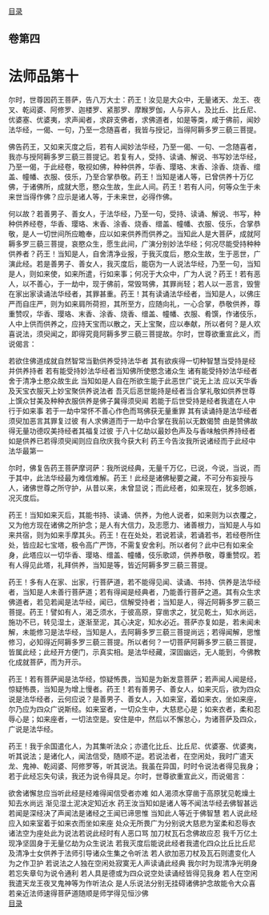 <div class="menu"><a href="/#/table-of-contents">目录</a></div>
<hgroup>
  <h2>卷第四</h2>
  <h1>法师品第十</h1>
</hgroup>
<p>
  尔时，世尊因药王菩萨，告八万大士：药王！汝见是大众中，无量诸天、龙王、夜叉、乾闼婆、阿修罗、迦楼罗、紧那罗、摩睺罗伽，人与非人，及比丘、比丘尼、优婆塞、优婆夷，求声闻者，求辟支佛者，求佛道者，如是等类，咸于佛前，闻妙法华经，一偈、一句，乃至一念随喜者，我皆与授记，当得阿耨多罗三藐三菩提。
</p>
<p>
  佛告药王，又如来灭度之后，若有人闻妙法华经，乃至一偈、一句、一念随喜者，我亦与授阿耨多罗三藐三菩提记。若复有人，受持、读诵、解说、书写妙法华经，乃至一偈，于此经卷，敬视如佛，种种供养，华香、璎珞、末香、涂香、烧香、缯盖、幢幡、衣服、伎乐，乃至合掌恭敬。药王！当知是诸人等，已曾供养十万亿佛，于诸佛所，成就大愿，愍众生故，生此人间。药王！若有人问，何等众生于未来世当得作佛？应示是诸人等，于未来世，必得作佛。
</p>
<p>
  何以故？若善男子、善女人，于法华经，乃至一句，受持、读诵、解说、书写，种种供养经卷，华香、璎珞、末香、涂香、烧香、缯盖、幢幡、衣服、伎乐，合掌恭敬，是人一切世间所应瞻奉，应以如来供养而供养之。当知此人是大菩萨，成就阿耨多罗三藐三菩提，哀愍众生，愿生此间，广演分别妙法华经；何况尽能受持种种供养者？药王！当知是人，自舍清净业报，于我灭度后，愍众生故，生于恶世，广演此经。若是善男子、善女人，我灭度后，能窃为一人说法华经，乃至一句，当知是人，则如来使，如来所遣，行如来事；何况于大众中，广为人说？药王！若有恶人，以不善心，于一劫中，现于佛前，常毁骂佛，其罪尚轻；若人以一恶言，毁訾在家出家读诵法华经者，其罪甚重。药王！其有读诵法华经者，当知是人，以佛庄严而自庄严，则为如来肩所荷担，其所至方，应随向礼，一心合掌，恭敬供养，尊重赞叹，华香、璎珞、末香、涂香、烧香、缯盖、幢幡、衣服、肴馔，作诸伎乐，人中上供而供养之，应持天宝而以散之，天上宝聚，应以奉献，所以者何？是人欢喜说法，须臾闻之，即得究竟阿耨多罗三藐三菩提故。尔时，世尊欲重宣此义，而说偈言：
</p>
<div class="commentary">
  <span class="commentary__sentence">若欲住佛道</span
  ><span class="commentary__sentence">成就自然智</span
  ><span class="commentary__sentence">常当勤供养</span
  ><span class="commentary__sentence">受持法华者</span>
  <span class="commentary__sentence">其有欲疾得</span
  ><span class="commentary__sentence">一切种智慧</span
  ><span class="commentary__sentence">当受持是经</span
  ><span class="commentary__sentence">并供养持者</span>
  <span class="commentary__sentence">若有能受持</span
  ><span class="commentary__sentence">妙法华经者</span
  ><span class="commentary__sentence">当知佛所使</span
  ><span class="commentary__sentence">愍念诸众生</span>
  <span class="commentary__sentence">诸有能受持</span
  ><span class="commentary__sentence">妙法华经者</span
  ><span class="commentary__sentence">舍于清净土</span
  ><span class="commentary__sentence">愍众故生此</span>
  <span class="commentary__sentence">当知如是人</span
  ><span class="commentary__sentence">自在所欲生</span
  ><span class="commentary__sentence">能于此恶世</span
  ><span class="commentary__sentence">广说无上法</span>
  <span class="commentary__sentence">应以天华香</span
  ><span class="commentary__sentence">及天宝衣服</span
  ><span class="commentary__sentence">天上妙宝聚</span
  ><span class="commentary__sentence">供养说法者</span>
  <span class="commentary__sentence">吾灭后恶世</span
  ><span class="commentary__sentence">能持是经者</span
  ><span class="commentary__sentence">当合掌礼敬</span
  ><span class="commentary__sentence">如供养世尊</span>
  <span class="commentary__sentence">上馔众甘美</span
  ><span class="commentary__sentence">及种种衣服</span
  ><span class="commentary__sentence">供养是佛子</span
  ><span class="commentary__sentence">冀得须臾闻</span>
  <span class="commentary__sentence">若能于后世</span
  ><span class="commentary__sentence">受持是经者</span
  ><span class="commentary__sentence">我遣在人中</span
  ><span class="commentary__sentence">行于如来事</span>
  <span class="commentary__sentence">若于一劫中</span
  ><span class="commentary__sentence">常怀不善心</span
  ><span class="commentary__sentence">作色而骂佛</span
  ><span class="commentary__sentence">获无量重罪</span>
  <span class="commentary__sentence">其有读诵持</span
  ><span class="commentary__sentence">是法华经者</span
  ><span class="commentary__sentence">须臾加恶言</span
  ><span class="commentary__sentence">其罪复过彼</span>
  <span class="commentary__sentence">有人求佛道</span
  ><span class="commentary__sentence">而于一劫中</span
  ><span class="commentary__sentence">合掌在我前</span
  ><span class="commentary__sentence">以无数偈赞</span>
  <span class="commentary__sentence">由是赞佛故</span
  ><span class="commentary__sentence">得无量功德</span
  ><span class="commentary__sentence">叹美持经者</span
  ><span class="commentary__sentence">其福复过彼</span>
  <span class="commentary__sentence">于八十亿劫</span
  ><span class="commentary__sentence">以最妙色声</span
  ><span class="commentary__sentence">及与香味触</span
  ><span class="commentary__sentence">供养持经者</span>
  <span class="commentary__sentence">如是供养已</span
  ><span class="commentary__sentence">若得须臾闻</span
  ><span class="commentary__sentence">则应自欣庆</span
  ><span class="commentary__sentence">我今获大利</span>
  <span class="commentary__sentence">药王今告汝</span
  ><span class="commentary__sentence">我所说诸经</span
  ><span class="commentary__sentence">而于此经中</span
  ><span class="commentary__sentence">法华最第一</span>
</div>
<p>
  尔时，佛复告药王菩萨摩诃萨：我所说经典，无量千万亿，已说，今说，当说，而于其中，此法华经最为难信难解。药王！此经是诸佛秘要之藏，不可分布妄授与人，诸佛世尊之所守护，从昔以来，未曾显说；而此经者，如来现在，犹多怨嫉，况灭度后。
</p>
<p>
  药王！当知如来灭后，其能书持、读诵、供养，为他人说者，如来则为以衣覆之，又为他方现在诸佛之所护念；是人有大信力，及志愿力、诸善根力，当知是人与如来共宿，则为如来手摩其头。药王！在在处处，若说若读，若诵若书，若经卷所住处，皆应起七宝塔，极令高广严饰，不需复安舍利。所以者何？此中已有如来全身，此塔应以一切华香、璎珞、缯盖、幢幡，伎乐歌颂，供养恭敬，尊重赞叹。若有人得见此塔，礼拜供养，当知是等，皆近阿耨多罗三藐三菩提。
</p>
<p>
  药王！多有人在家、出家，行菩萨道，若不能得见闻、读诵、书持、供养是法华经者，当知是人未善行菩萨道；若有得闻是经典者，乃能善行菩萨之道。其有众生求佛道者，若见若闻是法华经，闻已，信解受持者；当知是人，得近阿耨多罗三藐三菩提。药王！譬如有人，渴乏须水，于彼高原，穿凿求之，犹见乾土，知水尚远，施功不已，转见湿土，遂渐至泥，其心决定，知水必近。菩萨亦复如是，若未闻未解，未能修习是法华经，当知是人，去阿耨多罗三藐三菩提尚远；若得闻解，思惟修习，必知得近阿耨多罗三藐三菩提。所以者何？一切菩萨阿耨多罗三藐三菩提，皆属此经；此经开方便门，示真实相。是法华经藏，深固幽远，无人能到，今佛教化成就菩萨，而为开示。
</p>
<p>
  药王！若有菩萨闻是法华经，惊疑怖畏，当知是为新发意菩萨；若声闻人闻是经，惊疑怖畏，当知是为增上慢者。药王！若有善男子、善女人，如来灭后，欲为四众说是法华经者，云何应说？是善男子、善女人，入如来室，着如来衣，坐如来座，尔乃应为四众广说斯经。如来室者，一切众生中，大慈悲心是；如来衣者，柔和忍辱心是；如来座者，一切法空是。安住是中，然后以不懈怠心，为诸菩萨及四众，广说是法华经。
</p>
<p>
  药王！我于余国遣化人，为其集听法众；亦遣化比丘、比丘尼、优婆塞、优婆夷，听其说法；是诸化人，闻法信受，随顺不逆。若说法者，在空闲处，我时广遣天龙、鬼神、乾闼婆、阿修罗等，听其说法。我虽在异国，时时令说法者得见我身；若于此经忘失句读，我还为说令得具足。尔时，世尊欲重宣此义，而说偈言：
</p>
<div class="commentary">
  <span class="commentary__sentence">欲舍诸懈怠</span
  ><span class="commentary__sentence">应当听此经</span
  ><span class="commentary__sentence">是经难得闻</span
  ><span class="commentary__sentence">信受者亦难</span>
  <span class="commentary__sentence">如人渴须水</span
  ><span class="commentary__sentence">穿凿于高原</span
  ><span class="commentary__sentence">犹见乾燥土</span
  ><span class="commentary__sentence">知去水尚远</span>
  <span class="commentary__sentence">渐见湿土泥</span
  ><span class="commentary__sentence">决定知近水</span>
  <span class="commentary__sentence">药王汝当知</span
  ><span class="commentary__sentence">如是诸人等</span
  ><span class="commentary__sentence">不闻法华经</span
  ><span class="commentary__sentence">去佛智甚远</span>
  <span class="commentary__sentence">若闻是深经</span
  ><span class="commentary__sentence">决了声闻法</span
  ><span class="commentary__sentence">是诸经之王</span
  ><span class="commentary__sentence">闻已谛思惟</span>
  <span class="commentary__sentence">当知此人等</span
  ><span class="commentary__sentence">近于佛智慧</span>
  <span class="commentary__sentence">若人说此经</span
  ><span class="commentary__sentence">应入如来室</span
  ><span class="commentary__sentence">着于如来衣</span
  ><span class="commentary__sentence">而坐如来座</span>
  <span class="commentary__sentence">处众无所畏</span
  ><span class="commentary__sentence">广为分别说</span
  ><span class="commentary__sentence">大慈悲为室</span
  ><span class="commentary__sentence">柔和忍辱衣</span>
  <span class="commentary__sentence">诸法空为座</span
  ><span class="commentary__sentence">处此为说法</span
  ><span class="commentary__sentence">若说此经时</span
  ><span class="commentary__sentence">有人恶口骂</span>
  <span class="commentary__sentence">加刀杖瓦石</span
  ><span class="commentary__sentence">念佛故应忍</span>
  <span class="commentary__sentence">我千万亿土</span
  ><span class="commentary__sentence">现净坚固身</span
  ><span class="commentary__sentence">于无量亿劫</span
  ><span class="commentary__sentence">为众生说法</span>
  <span class="commentary__sentence">若我灭度后</span
  ><span class="commentary__sentence">能说此经者</span
  ><span class="commentary__sentence">我遣化四众</span
  ><span class="commentary__sentence">比丘比丘尼</span>
  <span class="commentary__sentence">及清净士女</span
  ><span class="commentary__sentence">供养于法师</span
  ><span class="commentary__sentence">引导诸众生</span
  ><span class="commentary__sentence">集之令听法</span>
  <span class="commentary__sentence">若人欲加恶</span
  ><span class="commentary__sentence">刀杖及瓦石</span
  ><span class="commentary__sentence">则遣变化人</span
  ><span class="commentary__sentence">为之作卫护</span>
  <span class="commentary__sentence">若说法之人</span
  ><span class="commentary__sentence">独在空闲处</span
  ><span class="commentary__sentence">寂寞无人声</span
  ><span class="commentary__sentence">读诵此经典</span>
  <span class="commentary__sentence">我尔时为现</span
  ><span class="commentary__sentence">清净光明身</span
  ><span class="commentary__sentence">若忘失章句</span
  ><span class="commentary__sentence">为说令通利</span>
  <span class="commentary__sentence">若人具是德</span
  ><span class="commentary__sentence">或为四众说</span
  ><span class="commentary__sentence">空处读诵经</span
  ><span class="commentary__sentence">皆得见我身</span>
  <span class="commentary__sentence">若人在空闲</span
  ><span class="commentary__sentence">我遣天龙王</span
  ><span class="commentary__sentence">夜叉鬼神等</span
  ><span class="commentary__sentence">为作听法众</span>
  <span class="commentary__sentence">是人乐说法</span
  ><span class="commentary__sentence">分别无挂碍</span
  ><span class="commentary__sentence">诸佛护念故</span
  ><span class="commentary__sentence">能令大众喜</span>
  <span class="commentary__sentence">若亲近法师</span
  ><span class="commentary__sentence">速得菩萨道</span
  ><span class="commentary__sentence">随顺是师学</span
  ><span class="commentary__sentence">得见恒沙佛</span>
</div>
<div class="menu"><a href="/#/table-of-contents">目录</a></div>
